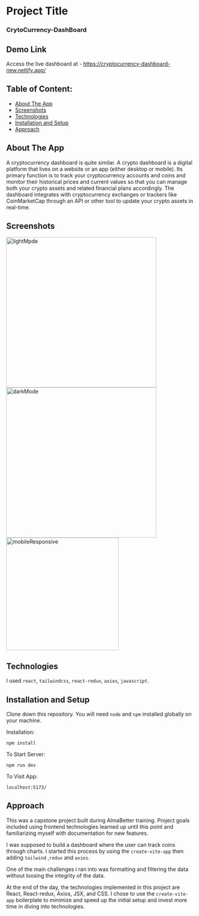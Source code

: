 # Project Title

### CrytoCurrency-DashBoard

## Demo Link 

Access the live dashboard at - https://cryptocurrency-dashboard-new.netlify.app/

## Table of Content:

- [About The App](#about-the-app)
- [Screenshots](#screenshots)
- [Technologies](#technologies)
- [Installation and Setup](#installation-and-setup)
- [Approach](#approach)

## About The App

A cryptocurrency dashboard is quite similar. A crypto dashboard is a
digital platform that lives on a website or an app (either desktop or
mobile). Its primary function is to track your cryptocurrency accounts
and coins and monitor their historical prices and current values so that
you can manage both your crypto assets and related financial plans
accordingly. The dashboard integrates with cryptocurrency exchanges or
trackers like CoinMarketCap through an API or other tool to update your
crypto assets in real-time.

## Screenshots

<img src="https://user-images.githubusercontent.com/37292226/213191342-e3e97251-5fc1-48af-98c8-2b32fd2d827e.png" alt="lightMpde" width="400" >
  <img src="https://user-images.githubusercontent.com/37292226/213191356-47781ea4-1193-4fd2-ae2d-458f23189d3f.PNG" alt="darkMode" width="400" >
 <img src="https://user-images.githubusercontent.com/37292226/213191359-94963288-af72-460a-9ee1-7f5bf11ad17d.PNG" alt="mobileResponsive" width="300">
 
## Technologies

I used `react`, `tailwindcss`, `react-redux`, `axios`, `javascript`.

## Installation and Setup

Clone down this repository. You will need `node` and `npm` installed globally on your machine.

Installation:

`npm install`

To Start Server:

`npm run dev`

To Visit App:

`localhost:5173/`

## Approach

This was a capstone project built during AlmaBetter training. Project goals included using frontend technologies learned up until this point and familiarizing myself with documentation for new features.

I was supposed to build a dashboard where the user can track coins through charts. I started this process by using the `create-vite-app` then adding `tailwind` ,`redux` and `axios`.

One of the main challenges i ran into was formatting and filtering the data without loosing the integrity of the data.

At the end of the day, the technologies implemented in this project are React, React-redux, Axios, JSX, and CSS. I chose to use the `create-vite-app` boilerplate to minimize and speed up the initial setup and invest more time in diving into technologies.
